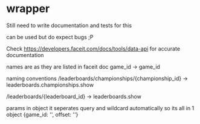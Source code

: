 # wrapper

Still need to write documentation and tests for this

can be used but do expect bugs ;P

Check https://developers.faceit.com/docs/tools/data-api
for accurate documentation

names are as they are listed in faceit doc
game_id -> game_id

naming conventions
/leaderboards/championships/{championship_id} -> leaderboards.championships.show

​/leaderboards​/{leaderboard_id} -> leaderboards.show

params in object it seperates query and wildcard automatically so its all in 1 object
{game_id: '', offset: ''}
